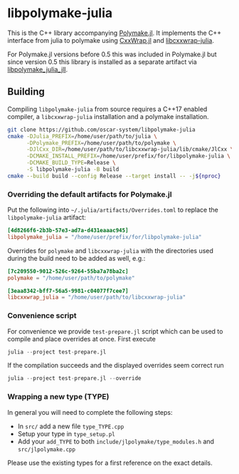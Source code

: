 # libpolymake-julia

This is the C++ library accompanying [Polymake.jl](https://github.com/oscar-system/Polymake.jl).
It implements the C++ interface from julia to polymake using [CxxWrap.jl](https://github.com/JuliaInterop/CxxWrap.jl) and [libcxxwrap-julia](https://github.com/JuliaInterop/libcxxwrap-julia).

For Polymake.jl versions before 0.5 this was included in Polymake.jl but since version 0.5 this library is installed as a separate artifact
via [libpolymake_julia_jll](https://github.com/JuliaBinaryWrappers/libpolymake_julia_jll.jl).

## Building

Compiling `libpolymake-julia` from source requires a C++17 enabled compiler, a `libcxxwrap-julia` installation and a polymake installation.

```bash
git clone https://github.com/oscar-system/libpolymake-julia
cmake -DJulia_PREFIX=/home/user/path/to/julia \
      -DPolymake_PREFIX=/home/user/path/to/polymake \
      -DJlCxx_DIR=/home/user/path/to/libcxxwrap-julia/lib/cmake/JlCxx \
      -DCMAKE_INSTALL_PREFIX=/home/user/prefix/for/libpolymake-julia \
      -DCMAKE_BUILD_TYPE=Release \
      -S libpolymake-julia -B build
cmake --build build --config Release --target install -- -j${nproc}
```

### Overriding the default artifacts for Polymake.jl

Put the following into `~/.julia/artifacts/Overrides.toml` to replace the `libpolymake-julia` artifact:

```toml
[4d8266f6-2b3b-57e3-ad7a-d431eaaac945]
libpolymake_julia = "/home/user/prefix/for/libpolymake-julia"
```

Overrides for `polymake` and `libcxxwrap-julia` with the directories used during the build need to be added as well, e.g.:

```toml
[7c209550-9012-526c-9264-55ba7a78ba2c]
polymake = "/home/user/path/to/polymake"

[3eaa8342-bff7-56a5-9981-c04077f7cee7]
libcxxwrap_julia = "/home/user/path/to/libcxxwrap-julia"
```

### Convenience script

For convenience we provide `test-prepare.jl` script which can be used to compile and place overrides at once.
First execute
```julia
julia --project test-prepare.jl
```
If the compilation succeeds and the displayed overrides seem correct run
```julia
julia --project test-prepare.jl --override
```


### Wrapping a new type (TYPE)

In general you will need to complete the following steps:

  - In `src/` add a new file `type_TYPE.cpp`
  - Setup your type in `type_setup.pl`
  - Add your `add_TYPE` to both `include/jlpolymake/type_modules.h` and `src/jlpolymake.cpp`

Please use the existing types for a first reference on the exact details.

